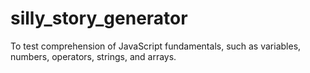 # silly_story_generator
To test comprehension of JavaScript fundamentals, such as variables, numbers, operators, strings, and arrays.
